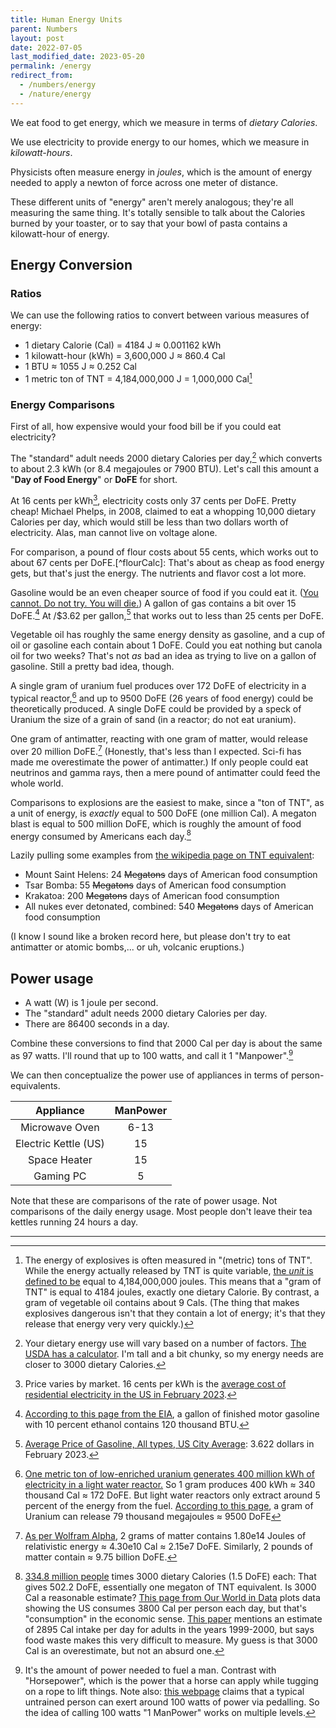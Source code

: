 ```yaml
---
title: Human Energy Units
parent: Numbers
layout: post
date: 2022-07-05
last_modified_date: 2023-05-20
permalink: /energy
redirect_from:
  - /numbers/energy
  - /nature/energy
---
```



<!--## Measuring Your Diet in Watts-->

We eat food to get energy, which we measure in terms of *dietary Calories*.

We use electricity to provide energy to our homes, which we measure in *kilowatt-hours*.

Physicists often measure energy in *joules*, which is the amount of energy needed to apply a newton of force across one meter of distance.

These different units  of "energy" aren't merely analogous; they're all measuring the same thing. 
It's totally sensible to talk about the Calories burned by your toaster, or
to say that your bowl of pasta contains a kilowatt-hour of energy.



## Energy Conversion

### Ratios

We can use the following ratios to convert between various measures of energy:

- 1 dietary Calorie (Cal) = 4184 J ≈ 0.001162 kWh 
- 1 kilowatt-hour (kWh) = 3,600,000 J ≈ 860.4 Cal
- 1 BTU ≈ 1055 J ≈ 0.252 Cal
- 1 metric ton of TNT = 4,184,000,000 J = 1,000,000 Cal[^gramoftnt]

<!--
Dietary Calories are the energy units listed on a nutrition label.
Kilowatt-hours are the energy units you see on your 
-->

[^gramoftnt]:The energy of explosives is often measured in "(metric) tons of TNT". While the energy actually released by TNT is quite variable, [the *unit* is defined to be](https://www.nist.gov/pml/special-publication-811/nist-guide-si-appendix-b-conversion-factors/nist-guide-si-appendix-b8) equal to 4,184,000,000 joules. This means that a "gram of TNT" is equal to 4184 joules, exactly one dietary Calorie. By contrast, a gram of vegetable oil contains about 9 Cals. (The thing that makes explosives dangerous isn't that they contain a lot of energy; it's that they release that energy very very quickly.)



### Energy Comparisons

First of all, how expensive would your food bill be if you could eat electricity?

The "standard" adult needs 2000 dietary Calories per day,[^dailyCalories]
which converts to about 2.3 kWh (or 8.4 megajoules or 7900 BTU).
Let's call this amount a "**Day of Food Energy**" or **DoFE** for short.

<!--TODO: Maybe megacalorie is the better unit??-->

At 16 cents per kWh[^electricityPrice],
electricity costs only 37 cents per DoFE.
Pretty cheap!
Michael Phelps, in 2008, claimed to eat a whopping 10,000 dietary Calories per day,
which would still be less than two dollars worth of electricity.
Alas, man cannot live on voltage alone.

[^dailyCalories]: Your dietary energy use will vary based on a number of factors. [The USDA has a calculator](https://www.nal.usda.gov/human-nutrition-and-food-safety/dri-calculator). I'm tall and a bit chunky, so my energy needs are closer to 3000 dietary Calories.

[^electricityPrice]: Price varies by market. 16 cents per kWh is the [average cost of residential electricity in the US in February 2023](https://web.archive.org/web/20230519025039/https://www.eia.gov/electricity/monthly/epm_table_grapher.php?t=epmt_5_6_a).

<aside markdown="block">
For comparison, a pound of flour costs about 55 cents, 
which works out to about 67 cents per DoFE.[^flourCalc]:
That's about as cheap as food energy gets, 
but that's just the energy. The nutrients and flavor cost a lot more.
</aside>

[^flourCalc]: In February, 2023, [the average price of 1 pound of all purpose white flour in US cities](https://fred.stlouisfed.org/series/APU0000701111) was 55 cents. Looking at the nutrient label on the flour in my cupboard, a pound of such flour contains 1650 dietary Calories. By coincidence, these numbers work out to exactly 3000 dietary Calories per dollar, or 2/3 of a dollar per DoFE


<!--
<aside markdown="block">
For comparison, you can buy a gallon of corn oil online for $12.50,
which works out to about 81 cents per DoFE.[^cornOilCalc]:
That's about as cheap as food energy gets, 
but that's just the energy. The protein, micronutrients, and flavor cost a lot more.
</aside>

[^cornOilCalc]: As of May 20, 2023, [this listing for corn oil on Amazon](https://www.amazon.com/Amazon-Brand-Canola-Gallon-Ounces/dp/B07RD8PKLY/) costs \$12.44 per gallon. The nutrient label says the jug contains 30,720 dietary Calories of oil, or 15.36 DoFEs. So 80.99 cents per DoFE.

Peanut butter
https://www.amazon.com/Skippy-Creamy-Peanut-Butter-Pound/dp/B00LPE5EZQ/
8.57 for 13490 = 1.27 per DoFE

Sugar
https://www.amazon.com/DOMINO-FOODS-Sugar-Granulated-10/dp/B00O60NVJC/
879 for 17010 kcal (list not available right now though
= just a hair over 1 dollar per DoFE

I'd like average prices,.
FRED has price indices for particular goods. 
https://fred.stlouisfed.org/release/tables?rid=10&eid=34561#snid=34571
But I want actual dollar per unit prices.

Ah, here we go:
https://fred.stlouisfed.org/series/APU0000701312 
Cheapest (for Feb, 2023) looks like flour

| good | price | unit | calories (from Wolfram) |
|:-:|:-:|:-:|:-:|
| flour | .55 | pound | 1630 |
| rice | .959 | pound | 1643 |
| banana | .641 | pound | 404 |
| soda | .537 | 12oz can | 100-200 |
| sugar | .876 | pound | 1712 |
| gas | 3.622 | gallon | 30k |

This listing is particularly cheap:
https://www.walmart.com/ip/Great-Value-All-Purpose-Flour-5LB-Bag/10403017
$2.24 for 8250 kcal (as of 20230523)
0.543 USD per DoFE 
-->


<!--
https://en.wikipedia.org/wiki/Orders_of_magnitude_%28energy%29
https://web.archive.org/web/20120102133701/http://www.flammerouge.je/content/3_factsheets/constant/wattkilobench.htm
-->

Gasoline would be an even cheaper source of food if you could eat it.
([You cannot. Do not try. You will die.](https://www.youtube.com/watch?v=a0RmB62MFU8&t=16s))
A gallon of gas contains a bit over 15 DoFE.[^gasEnergy]
At /$3.62 per gallon,[^gasPrice]
that works out to less than 25 cents per DoFE.

<aside>
Vegetable oil has roughly the same energy density as gasoline,
and a cup of oil or gasoline each contain about 1 DoFE.
Could you eat nothing but canola oil for two weeks?
That's not <i>as</i> bad an idea as trying to live on a gallon of gasoline. 
Still a pretty bad idea, though.
</aside>

[^gasEnergy]: [According to this page from the EIA](https://www.eia.gov/energyexplained/units-and-calculators/), a gallon of finished motor gasoline with 10 percent ethanol contains 120 thousand BTU.

[^gasPrice]: [Average Price of Gasoline, All types, US City Average](https://fred.stlouisfed.org/series/APU00007471A): 3.622 dollars in February 2023. 

<!--
A gallon of gasoline (with 10 percent ethanol)
[contains 120k BTU](https://www.eia.gov/energyexplained/units-and-calculators/),
which converts to 15 DoFE.
If your body could get energy from gasoline,
([It cannot. Do not try. You will die.](https://www.youtube.com/watch?v=a0RmB62MFU8&t=16s))
then a single gallon would be enough food for two weeks.

A uranium fuel pellet contains the same amount of energy as 149 gal of oil?
https://css.umich.edu/publications/factsheets/energy/nuclear-energy-factsheet
How much is that though?

1 ton can produce more than 40 million kwh
https://web.evs.anl.gov/uranium/guide/facts/

This site gives 80,000,000 MJ/kg
https://whatisnuclear.com/energy-density.html
so 80k MJ per gram

xkcd gives a similar number at 76 million MJ per kg
https://explainxkcd.com/wiki/index.php/1162:_Log_Scale
This 76000000 figure can be converted to get the 18mil Cal figure that floats around.

Wikipedia mentions a theoretical output of up to 20 terajoules per kg
https://en.wikipedia.org/wiki/Uranium
That's 20,000,000 megajoules.
Why the discrepancy?

https://www.scientificamerican.com/article/how-long-will-global-uranium-deposits-last/
Current tech will deplete estimated reserves in 230 years at current consumption.
fuel recycling could double that.
Breeder reactors would extend reserves to 30k years (by reducing raw fuel use to 1 percent).
Alternatively, some magic tech that extracts U from seawater would increase reserves to last for 60k years with current tech.
So combining the two would leave... 6,000,000 years of energy?
Nice.

https://www.eia.gov/energyexplained/nuclear/the-nuclear-fuel-cycle.php
-->

A single gram of uranium fuel produces over 172 DoFE of electricity in a typical reactor,[^uraniumEnergy]
and up to 9500 DoFE (26 years of food energy) could be theoretically produced. 
A single DoFE could be provided by a speck of Uranium the size of a grain of sand
(in a reactor; do not eat uranium).

[^uraniumEnergy]: [One metric ton of low-enriched uranium generates 400 million kWh of electricity in a light water reactor.](https://www.scientificamerican.com/article/how-long-will-global-uranium-deposits-last/) So 1 gram produces 400 kWh ≈ 340 thousand Cal ≈ 172 DoFE. But light water reactors only extract around 5 percent of the energy from the fuel. [According to this page](https://whatisnuclear.com/energy-density.html), a gram of Uranium can release 79 thousand megajoules ≈ 9500 DoFE

<!--
A single gram of uranium fuel produces over 17 thousand DoFE of electricity,[^uraniumEnergy]
roughly the same amount of energy burned by a human body from 47 years worth of food.
The amount of uranium needed to produced 365 DoFE would be the size of a grain of sand.
(Though if you actually ate a gram of uranium, you'd be able to go without eating for the rest of your life.)


https://web.evs.anl.gov/uranium/guide/ucompound/health/index.cfm
Don't eat uranium. Definitely not a gram.

https://www.atsdr.cdc.gov/csem/uranium/physiological_effects.html

https://www.youtube.com/watch?v=PM9BQ4k_dm0
"Ya gotta eat big to get big"

Numbers match up with this, assuming the pellet is 9-10 grams:
https://elements.visualcapitalist.com/the-power-of-a-uranium-pellet/
17million btu is about 5000 kWh
-->


One gram of antimatter, reacting with one gram of matter,
would release over 20 million DoFE.[^antimatterenergy]
(Honestly, that's less than I expected. Sci-fi has made me overestimate the power of antimatter.)
If only people could eat neutrinos and gamma rays,
then a mere pound of antimatter could feed the whole world.

[^antimatterenergy]: [As per Wolfram Alpha](https://www.wolframalpha.com/input?i=relativistic+mass+-energy+equivalent+of+2+grams), 2 grams of matter contains 1.80e14 Joules of relativistic energy  ≈  4.30e10 Cal ≈ 2.15e7 DoFE. Similarly, 2 pounds of matter contain ≈ 9.75 billion DoFE.

<!--
TODO: Antimatter source. (that isn't just wolfram)
https://www.wolframalpha.com/input?i=1.8%C3%9710%5E14+Joules+to+dietary+calories
https://www.wolframalpha.com/input?i=1.8%C3%9710%5E14+Joules+to+dietary+calories+%2F+%282000+dietary+calories%29
-->





Comparisons to explosions are the easiest to make,
since a "ton of TNT", as a unit of energy, 
is *exactly* equal to 500 DoFE (one million Cal). 
A megaton blast is equal to 500 million DoFE, 
which is roughly the amount of food energy consumed by Americans each day.[^USEnergy]

[^USEnergy]: [334.8 million people](https://www.census.gov/popclock/) times 3000 dietary Calories (1.5 DoFE) each: That gives 502.2 DoFE, essentially one megaton of TNT equivalent. Is 3000 Cal a reasonable estimate? [This page from Our World in Data](https://ourworldindata.org/food-supply) plots data showing the US consumes 3800 Cal per person each day, but that's "consumption" in the economic sense. [This paper](https://academic.oup.com/ajcn/article/90/6/1453/4598059) mentions an estimate of 2895 Cal intake per day for adults in the years 1999-2000, but says food waste makes this very difficult to measure. My guess is that 3000 Cal is an overestimate, but not an absurd one.

Lazily pulling some examples from [the wikipedia page on TNT equivalent](https://en.wikipedia.org/wiki/TNT_equivalent): 
- Mount Saint Helens: 24 ~~Megatons~~ days of American food consumption
- Tsar Bomba: 55 ~~Megatons~~ days of American food consumption
- Krakatoa: 200 ~~Megatons~~ days of American food consumption
- All nukes ever detonated, combined: 540 ~~Megatons~~ days of American food consumption


(I know I sound like a broken record here,
but please don't try to eat antimatter or atomic bombs,...
or uh, volcanic eruptions.)

<!--
(I know I sound like a broken record here,
but please don't try to eat atomic bombs,...
or uh, volcanic eruptions.
Antimatter, though. Go ahead and eat as much of that as you want. What's the worst that could happen?)
-->

<!--
Remember that each Megaton can be thought of as the amount of energy Americans eat each day.

TODO:
Compare food expenditure of every human who ever lived to the meteor impact that killed the dinos.
https://en.wikipedia.org/wiki/Estimates_of_historical_world_population
100 billion
Chicxulub was 72 million Megatons
-->

<!--
TODO:
Energy used by person over their entire life
About 30k DoFE if you live a long life, right?
-->

<!--
Now time for some very depressing comparisons!
The Little Boy bomb dropped on Hiroshima killed ~125 thousand people.
At 15 kilotons, that's 7.5 million DoFE
125k * 60 DoFE = amount of energy released in the blast.
So the victims of the bomb would have released about the same amount of energy

Too depressing for a light-hearted blogpost?


Hurricane kenetic energy about the same as energy released by little boy
https://www.wolframalpha.com/input?i=36+trillion+watt+hours+to+dietary+calories+%2F+2000
https://www.aoml.noaa.gov/hrd-faq/
But thermal energy is much greater.

- The potential explosive might of the entire global nuclear arsenal: 1460

-->

<!--
TODO: FIND AN ACCURATE ESTIMATE OF US FOOD INTAKE
TODO: Find better sources of explosion size comparisons.

That's a bit of an overestimate, actually. Americans are fat, but not that fat.

From 1999:
https://www.cdc.gov/nchs/data/nhanes/databriefs/calories.pdf

Only intake of nutrients, not energy:
https://data.cdc.gov/NCHS/NHANES-Select-Mean-Dietary-Intake-Estimates/8wmh-yzz9

31 percent of food supply wasted:
https://www.epa.gov/sciencematters/americas-food-waste-problem
70 percent of 3800 is still 2600, enough to make americans overweight

electricity consumption
https://web.archive.org/web/20120128032332/https://www.cia.gov/library/publications/the-world-factbook/rankorder/2042rank.html
https://web.archive.org/web/20101123165406/http://tonto.eia.doe.gov/ask/electricity_faqs.asp#electricity_use_home


https://www.llnl.gov/news/big-it-gets-hunga-volcano-comparable-krakatoa

Earthquake:
https://web.archive.org/web/20100404013939/http://neic.usgs.gov/neis/eq_depot/2004/eq_041226/neic_slav_e.html
  1.1*10**17 Nm (Joules)

The Tsar Bomba was a 50 megaton blast, or 

10 billion DoFE is the amount of energy used by all human bodies on the planet,
to within an order of magnitude.

https://www.wired.com/2015/04/tambora-1815-just-big-eruption/


I know I probably sound like a broken record here, but don't eat solar panels.
-->























## Power usage

- A watt (W) is 1 joule per second. 
- The "standard" adult needs 2000 dietary Calories per day.
- There are 86400 seconds in a day.

Combine these conversions to find that 2000 Cal per day is about the same as 97 watts. 
I'll round that up to 100 watts, and call it 1 "Manpower".[^horsepowercomparison]

[^horsepowercomparison]: It's the amount of power needed to fuel a man. Contrast with "Horsepower", which is the power that a horse can apply while tugging on a rope to lift things. Note also: [this webpage](https://www.pedalpc.com/blog/how-much-electricity-can-human-generate/) claims that a typical untrained person can exert around 100 watts of power via pedalling. So the idea of calling 100 watts "1 ManPower" works on multiple levels.

We can then conceptualize the power use of appliances in terms of person-equivalents.

<!--
https://en.wikipedia.org/wiki/Human_power
https://hypertextbook.com/facts/2003/WeiLiangMok.shtml

https://web.archive.org/web/20120102133701/http://www.flammerouge.je/content/3_factsheets/constant/wattkilobench.htm
-->

| Appliance | ManPower |
|:-:|:-:|
| Microwave Oven | 6-13 |
| Electric Kettle (US) | 15 | 
| Space Heater | 15 | 
| Gaming PC | 5 | 


Note that these are comparisons of the rate of power usage. Not comparisons of the daily energy usage.
Most people don't leave their tea kettles running 24 hours a day.


<!--
TODO:
- energy hitting the earths surface from the sun
84 Magatons TNT 97.04 TWh The solar irradiance on Earth every second.[43]

- wind turbine output
- solar panel output
-->

---

